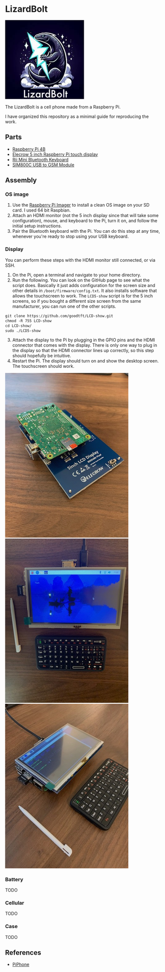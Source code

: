 # LizardBolt

![logo](media/logo_256_256_with_name.jpg)

The LizardBolt is a cell phone made from a Raspberry Pi.

I have organized this repository as a minimal guide for reproducing the work.

## Parts

* [Raspberry Pi 4B](https://www.raspberrypi.com/products/raspberry-pi-4-model-b/)
* [Elecrow 5 inch Raspberry Pi touch display](https://www.elecrow.com/hdmi-5-inch-800x480-tft-display-for-raspberry-pi-b-p-1384.html)
* [Rii Mini Bluetooth Keyboard](http://www.riitek.com/product/259.html)
* [SIM800C USB to GSM Module](https://www.amazon.com/dp/B0B64X81LD?psc=1&ref=ppx_yo2ov_dt_b_product_details)

## Assembly

### OS image

1. Use the [Raspberry Pi Imager](https://www.raspberrypi.com/software/) to install a clean OS image on your SD card. I used 64 bit Raspbian.
2. Attach an HDMI monitor (not the 5 inch display since that will take some configuration), mouse, and keyboard to the Pi, turn it on, and follow the initial setup instructions.
3. Pair the Bluetooth keyboard with the Pi. You can do this step at any time, whenever you're ready to stop using your USB keyboard.

### Display

You can perform these steps with the HDMI monitor still connected, or via SSH.

1. On the Pi, open a terminal and navigate to your home directory.
2. Run the following. You can look on the GitHub page to see what the script does. Basically it just adds configuration for the screen size and other details in `/boot/firmware/config.txt`. It also installs software that allows the touchscreen to work. The `LCD5-show` script is for the 5 inch screens, so if you bought a different size screen from the same manufacturer, you can run one of the other scripts.
```shell
git clone https://github.com/goodtft/LCD-show.git
chmod -R 755 LCD-show
cd LCD-show/
sudo ./LCD5-show
```
3. Attach the display to the Pi by plugging in the GPIO pins and the HDMI connector that comes with the display. There is only one way to plug in the display so that the HDMI connector lines up correctly, so this step should hopefully be intuitive.
4. Restart the Pi. The display should turn on and show the desktop screen. The touchscreen should work.

![](media/pi_display_plugin.jpeg)
![](media/pi_display_on_1.jpeg)
![](media/pi_display_on_2.jpeg)

### Battery

TODO

### Cellular

TODO

### Case

TODO

## References

* [PiPhone](https://github.com/climberhunt/PiPhone)

